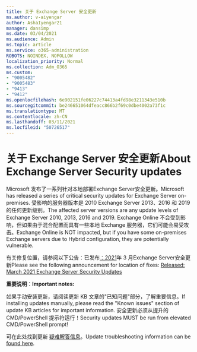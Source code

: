 ```yaml
---
title: 关于 Exchange Server 安全更新
ms.author: v-aiyengar
author: AshaIyengar21
manager: dansimp
ms.date: 03/04/2021
ms.audience: Admin
ms.topic: article
ms.service: o365-administration
ROBOTS: NOINDEX, NOFOLLOW
localization_priority: Normal
ms.collection: Adm_O365
ms.custom:
- "9005482"
- "9005483"
- "9413"
- "9412"
ms.openlocfilehash: 6e902151fe06227c74413a4fd98e3211343e510b
ms.sourcegitcommit: be246651064dfeacc866b2f69c0dbe4002a73f1c
ms.translationtype: MT
ms.contentlocale: zh-CN
ms.lasthandoff: 03/11/2021
ms.locfileid: "50726517"
---
```

# <a name="about-exchange-server-security-updates"></a><span data-ttu-id="e70eb-102">关于 Exchange Server 安全更新</span><span class="sxs-lookup"><span data-stu-id="e70eb-102">About Exchange Server Security updates</span></span>

<span data-ttu-id="e70eb-103">Microsoft 发布了一系列针对本地部署Exchange Server安全更新。</span><span class="sxs-lookup"><span data-stu-id="e70eb-103">Microsoft has released a series of critical security updates for Exchange Server on-premises.</span></span> <span data-ttu-id="e70eb-104">受影响的服务器版本是 2010 Exchange Server 2013、2016 和 2019 的任何更新级别。</span><span class="sxs-lookup"><span data-stu-id="e70eb-104">The affected server versions are any update levels of Exchange Server 2010, 2013, 2016 and 2019.</span></span> <span data-ttu-id="e70eb-105">Exchange Online 不会受到影响，但如果由于混合配置而具有一些本地 Exchange 服务器，它们可能会易受攻击。</span><span class="sxs-lookup"><span data-stu-id="e70eb-105">Exchange Online is NOT impacted, but if you have some on-premises Exchange servers due to Hybrid configuration, they are potentially vulnerable.</span></span>

<span data-ttu-id="e70eb-106">有关修复位置，请参阅以下公告：已发布[：2021](https://techcommunity.microsoft.com/t5/exchange-team-blog/released-march-2021-exchange-server-security-updates/ba-p/2175901)年 3 月Exchange Server安全更新</span><span class="sxs-lookup"><span data-stu-id="e70eb-106">Please see the following announcement for location of fixes: [Released: March 2021 Exchange Server Security Updates](https://techcommunity.microsoft.com/t5/exchange-team-blog/released-march-2021-exchange-server-security-updates/ba-p/2175901)</span></span>

<span data-ttu-id="e70eb-107">**重要说明**：</span><span class="sxs-lookup"><span data-stu-id="e70eb-107">**Important notes:**</span></span>

<span data-ttu-id="e70eb-108">如果手动安装更新，请阅读更新 KB 文章的"已知问题"部分，了解重要信息。</span><span class="sxs-lookup"><span data-stu-id="e70eb-108">If installing updates manually, please read the "Known issues" section of update KB articles for important information.</span></span> <span data-ttu-id="e70eb-109">安全更新必须从提升的 CMD/PowerShell 提示符运行！</span><span class="sxs-lookup"><span data-stu-id="e70eb-109">Security updates MUST be run from elevated CMD/PowerShell prompt!</span></span>

<span data-ttu-id="e70eb-110">可在此处找到更新 [疑难解答信息](https://aka.ms/exupdatefaq)。</span><span class="sxs-lookup"><span data-stu-id="e70eb-110">Update troubleshooting information can be [found here](https://aka.ms/exupdatefaq).</span></span>
